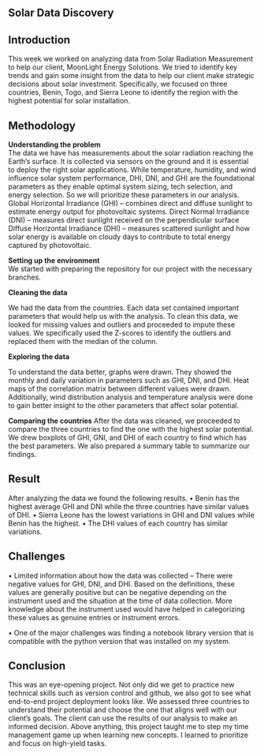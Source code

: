 ## Solar Data Discovery

## Introduction
This week we worked on analyzing data from Solar Radiation Measurement to help our client, MoonLight Energy Solutions. We tried to identify key trends and gain some insight from the data to help our client make strategic decisions about solar investment. Specifically, we focused on three countries, Benin, Togo, and Sierra Leone to identify the region with the highest potential for solar installation. 

## Methodology

**Understanding the problem**  
The data we have has measurements about the solar radiation reaching the Earth’s surface. It is collected via sensors on the ground and it is essential to deploy the right solar applications. While temperature, humidity, and wind influence solar system performance, DHI, DNI, and GHI are the foundational parameters as they enable optimal system sizing, tech selection, and energy selection. So we will prioritize these parameters in our analysis. 
Global Horizontal Irradiance (GHI) – combines direct and diffuse sunlight to estimate energy output for photovoltaic systems. 
Direct Normal Irradiance (DNI) – measures direct sunlight received on the perpendicular surface
Diffuse Horizontal Irradiance (DHI) – measures scattered sunlight and how solar energy is available on cloudy days to contribute to total energy captured by photovoltaic.

**Setting up the environment**  
We started with preparing the repository for our project with the necessary branches.

**Cleaning the data** 

We had the data from the countries. Each data set contained important parameters that would help us with the analysis. To clean this data, we looked for missing values and outliers and proceeded to impute these values. We specifically used the Z-scores to identify the outliers and replaced them with the median of the column.

**Exploring the data** 

To understand the data better, graphs were drawn. They showed the monthly and daily variation in parameters such as GHI, DNI, and DHI. Heat maps of the correlation matrix between different values were drawn. Additionally, wind distribution analysis and temperature analysis were done to gain better insight to the other parameters that affect solar potential.
 

**Comparing the countries** 
After the data was cleaned, we proceeded to compare the three countries to find the one with the highest solar potential. We drew boxplots of GHI, GNI, and DHI of each country to find which has the best parameters. We also prepared a summary table to summarize our findings.

## Result

After analyzing the data we found the following results. 
•	Benin has the highest average GHI and DNI while the three countries have similar values of DHI.
•	Sierra Leone has the lowest variations in GHI and DNI values while Benin has the highest.
•	The DHI values of each country has similar variations.
 
                     

## Challenges
•	Limited information about how the data was collected – There were negative values for GHI, DNI, and DHI. Based on the definitions, these values are generally positive but can be negative depending on the instrument used and the situation at the time of data collection. More knowledge about the instrument used would have helped in categorizing these values as genuine entries or instrument errors.

•	One of the major challenges was finding a notebook library version that is compatible with the python version that was installed on my system. 


## Conclusion 
This was an eye-opening project. Not only did we get to practice new technical skills such as version control and github, we also got to see what end-to-end project deployment looks like. We assessed three countries to understand their potential and choose the one that aligns well with our client’s goals. The client can use the results of our analysis to make an informed decision. Above anything, this project taught me to step my time management game up when learning new concepts. I learned to prioritize and focus on high-yield tasks.  
